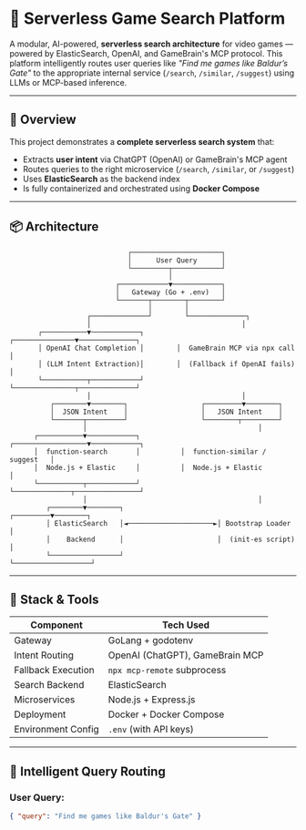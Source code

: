 # 🧠 Serverless Game Search Platform

A modular, AI-powered, **serverless search architecture** for video games — powered by ElasticSearch, OpenAI, and GameBrain's MCP protocol. This platform intelligently routes user queries like _"Find me games like Baldur’s Gate"_ to the appropriate internal service (`/search`, `/similar`, `/suggest`) using LLMs or MCP-based inference.

---

## 🚀 Overview

This project demonstrates a **complete serverless search system** that:

- Extracts **user intent** via ChatGPT (OpenAI) or GameBrain's MCP agent
- Routes queries to the right microservice (`/search`, `/similar`, or `/suggest`)
- Uses **ElasticSearch** as the backend index
- Is fully containerized and orchestrated using **Docker Compose**

---

## 📦 Architecture

                                 ┌──────────────────────┐
                                 │      User Query      │
                                 └─────────┬────────────┘
                                           │
                              ┌────────────▼────────────┐
                              │   Gateway (Go + .env)   │
                              └───────┬────────┬────────┘
                                      │        │
                       ┌──────────────┘        └──────────────┐
                       │                                     │
           ┌───────────▼────────────┐        ┌───────────────▼──────────────┐
           │ OpenAI Chat Completion │        │  GameBrain MCP via npx call  │
           │ (LLM Intent Extraction)│        │  (Fallback if OpenAI fails)  │
           └───────────┬────────────┘        └───────────────┬──────────────┘
                       │                                     │
              ┌────────▼────────┐                  ┌─────────▼────────┐
              │  JSON Intent    │                  │   JSON Intent    │
              └───────┬─────────┘                  └────────┬─────────┘
                      │                                          │
          ┌───────────▼────────────┐          ┌──────────────────▼────────────┐
          │  function-search       │          │  function-similar / suggest   │
          │  Node.js + Elastic     │          │  Node.js + Elastic            │
          └───────────┬────────────┘          └──────────────┬────────────────┘
                      │                                          │
             ┌────────▼────────┐                       ┌─────────▼────────┐
             │ ElasticSearch   │◄─────────────────────►│ Bootstrap Loader │
             │    Backend      │                       │  (init-es script) │
             └─────────────────┘                       └───────────────────┘


---

## 🔧 Stack & Tools

| Component            | Tech Used                        |
|---------------------|----------------------------------|
| Gateway             | GoLang + godotenv                |
| Intent Routing      | OpenAI (ChatGPT), GameBrain MCP  |
| Fallback Execution  | `npx mcp-remote` subprocess      |
| Search Backend      | ElasticSearch                    |
| Microservices       | Node.js + Express.js             |
| Deployment          | Docker + Docker Compose          |
| Environment Config  | `.env` (with API keys)           |

---

## 🧠 Intelligent Query Routing

### User Query:
```json
{ "query": "Find me games like Baldur's Gate" }
```
